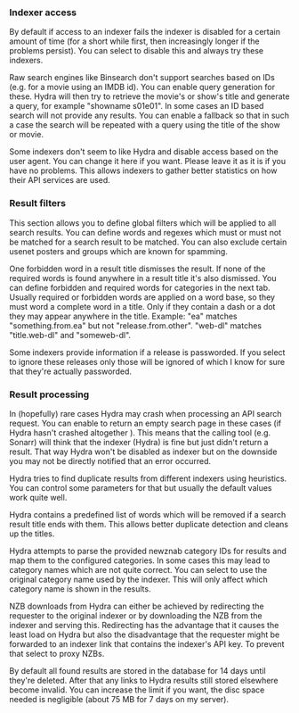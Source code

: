 ### Indexer access
By default if access to an indexer fails the indexer is disabled for a certain amount of time (for a short while first, then 
increasingly longer if the problems persist). You can select to disable this and always try these indexers.

Raw search engines like Binsearch don't support searches based on IDs (e.g. for a movie using an IMDB id). You can enable query
generation for these. Hydra will then try to retrieve the movie's or show's title and generate a query, for example "showname s01e01".
In some cases an ID based search will not provide any results. You can enable a fallback so that in such a case the search will be 
repeated with a query using the title of the show or movie.
 
Some indexers don't seem to like Hydra and disable access based on the user agent. You can change it here if you want. Please leave 
it as it is if you have no problems. This allows indexers to gather better statistics on how their API services are used.

### Result filters
This section allows you to define global filters which will be applied to all search results. You can define words and regexes 
which must or must not be matched for a search result to be matched. You can also exclude certain usenet posters and groups which are known for spamming.

One forbidden word in a result title dismisses the result. If none of the required words is found anywhere in a result title it's also dismissed. 
You can define forbidden and required words for categories in the next tab.
Usually required or forbidden words are applied on a word base, so they must word a complete word in a title. Only if they contain a 
dash or a dot they may appear anywhere in the title. Example: "ea" matches "something.from.ea" but not "release.from.other". "web-dl" 
matches "title.web-dl" and "someweb-dl".


Some indexers provide information if a release is passworded. If you select to ignore these releases only those will be ignored 
of which I know for sure that they're actually passworded.


### Result processing
In (hopefully) rare cases Hydra may crash when processing an API search request. You can enable to return an empty search page in these cases (if Hydra hasn't
crashed altogether ). This means that the calling tool (e.g. Sonarr) will think that the indexer (Hydra) is fine but just didn't return a result. That way Hydra
won't be disabled as indexer but on the downside you may not be directly notified that an error occurred.

Hydra tries to find duplicate results from different indexers using heuristics. You can control some parameters for that but usually the default values work quite well.
 
Hydra contains a predefined list of words which will be removed if a search result title ends with them. This allows better duplicate detection and cleans up the titles.

Hydra attempts to parse the provided newznab category IDs for results and map them to the configured categories. In some cases this may lead to category names
which are not quite correct. You can select to use the original category name used by the indexer. This will only affect which category name is shown in the results.
 
NZB downloads from Hydra can either be achieved by redirecting the requester to the original indexer or by downloading the NZB from the 
indexer and serving this. Redirecting has the advantage that it causes the least load on Hydra but also the disadvantage that the requester 
might be forwarded to an indexer link that contains the indexer's API key. To prevent that select to proxy NZBs.

By default all found results are stored in the database for 14 days until they're deleted. After that any links to Hydra results still 
stored elsewhere become invalid. You can increase the limit if you want, the disc space needed is negligible (about 75 MB for 7 days on 
my server).